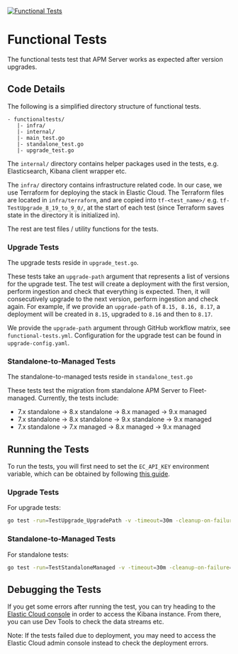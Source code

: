 [![Functional Tests](https://github.com/elastic/apm-server/actions/workflows/functional-tests.yml/badge.svg)](https://github.com/elastic/apm-server/actions/workflows/functional-tests.yml)

# Functional Tests

The functional tests test that APM Server works as expected after version upgrades.

## Code Details

The following is a simplified directory structure of functional tests.
```
- functionaltests/
   |- infra/
   |- internal/
   |- main_test.go
   |- standalone_test.go
   |- upgrade_test.go
```

The `internal/` directory contains helper packages used in the tests, e.g. Elasticsearch, Kibana client wrapper etc.

The `infra/` directory contains infrastructure related code. In our case, we use Terraform for deploying the stack in Elastic Cloud.
The Terraform files are located in `infra/terraform`, and are copied into `tf-<test_name>/` e.g. `tf-TestUpgrade_8_19_to_9_0/`, at the start of each test (since Terraform saves state in the directory it is initialized in).

The rest are test files / utility functions for the tests.

### Upgrade Tests

The upgrade tests reside in `upgrade_test.go`.

These tests take an `upgrade-path` argument that represents a list of versions for the upgrade test.
The test will create a deployment with the first version, perform ingestion and check that everything is expected.
Then, it will consecutively upgrade to the next version, perform ingestion and check again.
For example, if we provide an `upgrade-path` of `8.15, 8.16, 8.17`, a deployment will be created in `8.15`, upgraded to `8.16` and then to `8.17`.

We provide the `upgrade-path` argument through GitHub workflow matrix, see `functional-tests.yml`.
Configuration for the upgrade test can be found in `upgrade-config.yaml`.

### Standalone-to-Managed Tests

The standalone-to-managed tests reside in `standalone_test.go`

These tests test the migration from standalone APM Server to Fleet-managed. Currently, the tests include:
- 7.x standalone -> 8.x standalone -> 8.x managed -> 9.x managed
- 7.x standalone -> 8.x standalone -> 9.x standalone -> 9.x managed
- 7.x standalone -> 7.x managed -> 8.x managed -> 9.x managed

## Running the Tests

To run the tests, you will first need to set the `EC_API_KEY` environment variable, which can be obtained by following [this guide](https://www.elastic.co/guide/en/cloud/current/ec-api-authentication.html).

### Upgrade Tests

For upgrade tests:
```sh
go test -run=TestUpgrade_UpgradePath -v -timeout=30m -cleanup-on-failure=false -target="pro" -upgrade-path="<some_upgrade_path>" ./
```

### Standalone-to-Managed Tests

For standalone tests:
```sh
go test -run=TestStandaloneManaged -v -timeout=30m -cleanup-on-failure=false -target="pro" ./
```

## Debugging the Tests

If you get some errors after running the test, you can try heading to the [Elastic Cloud console](https://cloud.elastic.co/home) in order to access the Kibana instance. 
From there, you can use Dev Tools to check the data streams etc.

Note: If the tests failed due to deployment, you may need to access the Elastic Cloud admin console instead to check the deployment errors.
